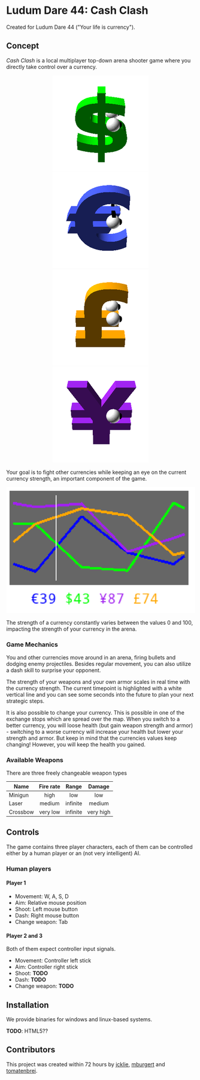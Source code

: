 # Ludum Dare 44: Cash Clash

Created for Ludum Dare 44 ("Your life is currency").

## Concept

*Cash Clash* is a local multiplayer top-down arena shooter game where you directly take control over a currency.

<div style="text-align:center">
<img src="docs/anim-usd.gif"/>
<img src="docs/anim-eur.gif"/>
<img src="docs/anim-gbp.gif"/>
<img src="docs/anim-yen.gif"/>
</div>


Your goal is to fight other currencies while keeping an eye on the current currency strength, an important component of the game.

<div style="text-align:center"><img src="docs/currency_strength.png"/></div>

The strength of a currency constantly varies between the values 0 and 100, impacting the strength of your currency in the arena.

### Game Mechanics

You and other currencies move around in an arena, firing bullets and dodging enemy projectiles. Besides regular movement, you can also utilize a dash skill to surprise your opponent.

The strength of your weapons and your own armor scales in real time with the currency strength. The current timepoint is highlighted with a white vertical line and you can see some seconds into the future to plan your next strategic steps.

It is also possible to change your currency. This is possible in one of the exchange stops which are spread over the map. When you switch to a better currency, you will loose health (but gain weapon strength and armor) - switching to a worse currency will increase your health but lower your strength and armor. But keep in mind that the currencies values keep changing! However, you will keep the health you gained.

### Available Weapons

There are three freely changeable weapon types

| Name        | Fire rate           | Range  | Damage |
| ------------- |:-------------:|:-----:|:-----:|
| Minigun | high | low | low |
| Laser | medium | infinite | medium |
| Crossbow | very low | infinite | very high |

## Controls

The game contains three player characters, each of them can be controlled either by a human player or an (not very intelligent) AI.

### Human players

#### Player 1
* Movement: W, A, S, D
* Aim: Relative mouse position
* Shoot: Left mouse button
* Dash: Right mouse button
* Change weapon: Tab

#### Player 2 and 3

Both of them expect controller input signals.

* Movement: Controller left stick
* Aim: Controller right stick
* Shoot: **TODO**
* Dash: **TODO**
* Change weapon: **TODO**

## Installation

We provide binaries for windows and linux-based systems.

**TODO**: HTML5??

## Contributors

This project was created within 72 hours by [jcklie](https://ldjam.com/users/jcklie/), [mburgert](https://ldjam.com/users/mbugert/) and [tomatenbrei](https://ldjam.com/users/tomatenbrei/).


